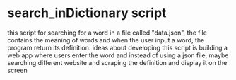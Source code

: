 # search_inDictionary script

this script for searching for a word in a file called "data.json", the file contains the meaning of words and when the user input a word, the program return its definition.
ideas about developing this script is building a web app where users enter the word and instead of using a json file, maybe searching different website and 
scraping the definition and display it on the screen


